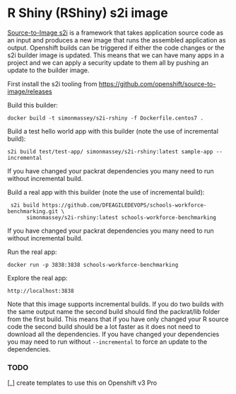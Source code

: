 
# R Shiny (RShiny) s2i image

[Source-to-Image s2i](https://docs.openshift.com/container-platform/3.6/architecture/core_concepts/builds_and_image_streams.html#source-build) is a framework that takes application source code as an input and produces a new image that runs the assembled application as output. Openshift builds can be triggered if either the code changes or the s2i builder image is updated. This means that we can have many apps in a project and we can apply a security update to them all by pushing an update to the builder image. 

First install the s2i tooling from https://github.com/openshift/source-to-image/releases

Build this builder: 

```
docker build -t simonmassey/s2i-rshiny -f Dockerfile.centos7 . 
```

Build a test hello world app with this builder (note the use of incremental build):

```
s2i build test/test-app/ simonmassey/s2i-rshiny:latest sample-app --incremental
```

If you have changed your packrat dependencies you many need to run without incremental build. 

Build a real app with this builder (note the use of incremental build): 

```
 s2i build https://github.com/DFEAGILEDEVOPS/schools-workforce-benchmarking.git \
      simonmassey/s2i-rshiny:latest schools-workforce-benchmarking
```

If you have changed your packrat dependencies you many need to run without incremental build. 

Run the real app: 

```
docker run -p 3838:3838 schools-workforce-benchmarking
```

Explore the real app:

```
http://localhost:3838
```

Note that this image supports incremental builds. If you do two builds with the same output name the second build should find the packrat/lib folder from the first build. This means that if you have only changed your R source code the second build should be a lot faster as it does not need to download all the dependencies. If you have changed your dependencies you may need to run without `--incremental` to force an update to the dependencies.  

### TODO 

[_] create templates to use this on Openshift v3 Pro
